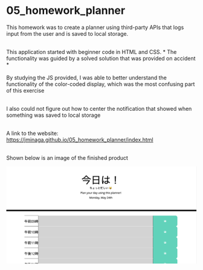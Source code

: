 # 05_homework_planner

This homework was to create a planner using third-party APIs that logs input from the user and is saved to local storage. 

<br> This application started with beginner code in HTML and CSS. * The functionality was guided by a solved solution that was provided on accident * </br>
<br> By studying the JS provided, I was able to better understand the functionality of the color-coded display, which was the most confusing part of this exercise </br>


<br> I also could not figure out how to center the notification that showed when something was saved to local storage </br>


<br> A link to the website: https://jminaga.github.io/05_homework_planner/index.html </br>

<br> Shown below is an image of the finished product <br>

![](img.png)

